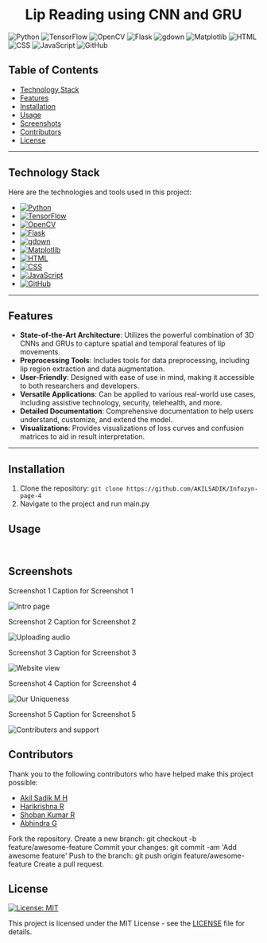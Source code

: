  <h1 align="center">Lip Reading using CNN and GRU</h1>

<!-- Badges -->
<p align="center">
  
![Python](https://img.shields.io/badge/Python-3.8%20%7C%203.9-blue?logo=python)
![TensorFlow](https://img.shields.io/badge/TensorFlow-2.5-orange?logo=tensorflow)
![OpenCV](https://img.shields.io/badge/OpenCV-4.5-red?logo=opencv)
![Flask](https://img.shields.io/badge/Flask-2.0-green?logo=flask)
![gdown](https://img.shields.io/badge/gdown-3.13.0-blueviolet)
![Matplotlib](https://img.shields.io/badge/Matplotlib-3.4.2-yellow)
![HTML](https://img.shields.io/badge/HTML-5-red?logo=html5)
![CSS](https://img.shields.io/badge/CSS-3-blue?logo=css3)
![JavaScript](https://img.shields.io/badge/JavaScript-ES6-yellow?logo=javascript)
![GitHub](https://img.shields.io/badge/GitHub-black?logo=github)

</p>

## Table of Contents

- [Technology Stack](#TechnologyStack)
- [Features](#features)
- [Installation](#installation)
- [Usage](#usage)
- [Screenshots](#Screenshots)
- [Contributors](#contributors)
- [License](#license)

---

## Technology Stack

Here are the technologies and tools used in this project:

- [![Python](https://img.shields.io/badge/Python-3.8%20%7C%203.9-blue?logo=python)](https://www.python.org/)
- [![TensorFlow](https://img.shields.io/badge/TensorFlow-2.5-orange?logo=tensorflow)](https://www.tensorflow.org/)
- [![OpenCV](https://img.shields.io/badge/OpenCV-4.5-red?logo=opencv)](https://opencv.org/)
- [![Flask](https://img.shields.io/badge/Flask-2.0-green?logo=flask)](https://flask.palletsprojects.com/en/2.0.x/)
- [![gdown](https://img.shields.io/badge/gdown-3.13.0-blueviolet)](https://github.com/wkentaro/gdown)
- [![Matplotlib](https://img.shields.io/badge/Matplotlib-3.4.2-yellow)](https://matplotlib.org/)
- [![HTML](https://img.shields.io/badge/HTML-5-red?logo=html5)](https://developer.mozilla.org/en-US/docs/Web/HTML)
- [![CSS](https://img.shields.io/badge/CSS-3-blue?logo=css3)](https://developer.mozilla.org/en-US/docs/Web/CSS)
- [![JavaScript](https://img.shields.io/badge/JavaScript-ES6-yellow?logo=javascript)](https://developer.mozilla.org/en-US/docs/Web/JavaScript)
- [![GitHub](https://img.shields.io/badge/GitHub-black?logo=github)](https://github.com/)

---

## Features

- **State-of-the-Art Architecture**: Utilizes the powerful combination of 3D CNNs and GRUs to capture spatial and temporal features of lip movements.
- **Preprocessing Tools**: Includes tools for data preprocessing, including lip region extraction and data augmentation.
- **User-Friendly**: Designed with ease of use in mind, making it accessible to both researchers and developers.
- **Versatile Applications**: Can be applied to various real-world use cases, including assistive technology, security, telehealth, and more.
- **Detailed Documentation**: Comprehensive documentation to help users understand, customize, and extend the model.
- **Visualizations**: Provides visualizations of loss curves and confusion matrices to aid in result interpretation.

---

<!-- Installation -->
## Installation

1. Clone the repository: `git clone https://github.com/AKILSADIK/Infozyn-page-4`
2. Navigate to the project and run main.py

<!-- Usage -->
## Usage


```bash

```

```bash

```

<!-- Screenshots -->
## Screenshots

Screenshot 1
Caption for Screenshot 1

![Intro page](https://github.com/AKILSADIK/Infozyn-page-4/assets/113614113/d2bd9053-eaa2-465e-af6b-3b36d0022ac5)


Screenshot 2
Caption for Screenshot 2

![Uploading audio](https://github.com/AKILSADIK/Infozyn-page-4/assets/113614113/d7c919e6-f5f4-4049-a4f2-b392a6ee0918)

Screenshot 3
Caption for Screenshot 3

![Website view](https://github.com/AKILSADIK/Infozyn-page-4/assets/113614113/16617990-0a4d-4489-8cb2-0f1a2e3a1b1c)


Screenshot 4
Caption for Screenshot 4

![Our Uniqueness](https://github.com/AKILSADIK/Infozyn-page-4/assets/113614113/90f09294-3f9e-4530-b422-8c6afdee4b72)

Screenshot 5
Caption for Screenshot 5

![Contributers and support](https://github.com/AKILSADIK/Infozyn-page-4/assets/113614113/8581a66d-2989-4f44-88a5-b6302e261b55)


<!-- Contributing -->
## Contributors

Thank you to the following contributors who have helped make this project possible:

- [Akil Sadik M H](https://github.com/AKILSADIK)
- [Harikrishna R](https://github.com/Rharikrishna02)
- [Shoban Kumar R](https://github.com/shobhanoffl)
- [Abhindra G](https://github.com/Abhindra123)


Fork the repository.
Create a new branch: git checkout -b feature/awesome-feature
Commit your changes: git commit -am 'Add awesome feature'
Push to the branch: git push origin feature/awesome-feature
Create a pull request.

## License

[![License: MIT](https://img.shields.io/badge/License-MIT-yellow.svg)](https://opensource.org/licenses/MIT)

This project is licensed under the MIT License - see the [LICENSE](LICENSE) file for details.



